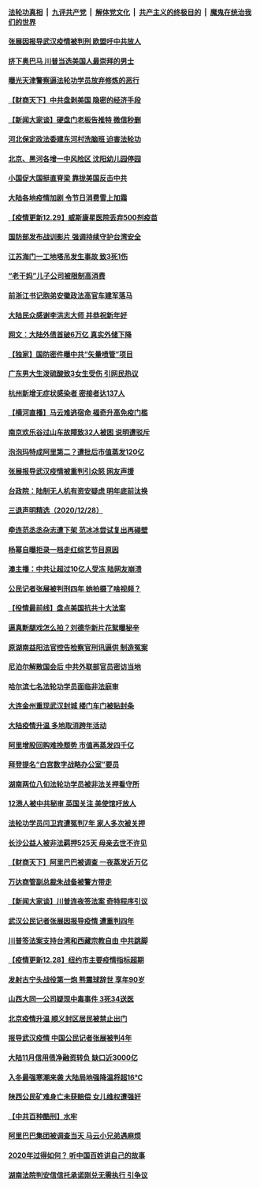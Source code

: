 ####  [法轮功真相](../../../../basic/blob/master/README.md?t=12300031) &nbsp;|&nbsp; [九评共产党](../../../../9ping.md/blob/master/README.md?t=12300031) &nbsp;|&nbsp; [解体党文化](../../../../jtdwh.md/blob/master/README.md?t=12300031)  &nbsp;|&nbsp; [共产主义的终极目的](../../../../gczydzjmd.md/blob/master/README.md?t=12300031) &nbsp;|&nbsp; [魔鬼在统治我们的世界](../../../../mgztzwmdsj.md/blob/master/README.md?t=12300031) 

#### [张展因报导武汉疫情被判刑 欧盟吁中共放人](../pages/nsc413/n12652262.md?t=12300031) 

#### [挤下奥巴马 川普当选美国人最崇拜的男士](../pages/nsc413/n12652274.md?t=12300031) 

#### [曝光天津警察逼法轮功学员放弃修炼的恶行](../pages/nsc413/n12642697.md?t=12300031) 

#### [【财商天下】中共盘剥美国 隐密的经济手段](../pages/nsc413/n12652192.md?t=12300031) 

#### [【新闻大家谈】硬盘门老板告推特 微信秒删](../pages/nsc413/n12652136.md?t=12300031) 

#### [河北保定政法委建东河村洗脑班 迫害法轮功](../pages/nsc413/n12645270.md?t=12300031) 

#### [北京、黑河各增一中风险区 沈阳幼儿园停园](../pages/nsc413/n12651643.md?t=12300031) 

#### [小国促大国挺直脊梁 靠拢美国反击中共](../pages/nsc413/n12650873.md?t=12300031) 

#### [大陆各地疫情加剧 令节日消费雪上加霜](../pages/nsc413/n12651472.md?t=12300031) 

#### [【疫情更新12.29】威斯康星医院丢弃500剂疫苗](../pages/nsc413/n12651589.md?t=12300031) 

#### [国防部发布战训影片 强调持续守护台湾安全](../pages/nsc413/n12651535.md?t=12300031) 

#### [江苏海门一工地塔吊发生事故 致3死1伤](../pages/nsc413/n12651600.md?t=12300031) 

#### [“老干妈”儿子公司被限制高消费](../pages/nsc413/n12651617.md?t=12300031) 

#### [前浙江书记胞弟安徽政法高官车建军落马](../pages/nsc413/n12651253.md?t=12300031) 

#### [大陆民众感谢李洪志大师 并恭祝新年好](../pages/nsc413/n12650391.md?t=12300031) 

#### [网文：大陆外债首破6万亿 真实外储下降](../pages/nsc413/n12650978.md?t=12300031) 

#### [【独家】国防密件曝中共“矢量喷管”项目](../pages/nsc413/n12650161.md?t=12300031) 

#### [广东男大生泼硫酸致3女生受伤 引网民热议](../pages/nsc413/n12650975.md?t=12300031) 

#### [杭州新增无症状感染者 密接者达137人](../pages/nsc413/n12651134.md?t=12300031) 

#### [【横河直播】马云难逃宿命 福奇升高免疫门槛](../pages/nsc413/n12650864.md?t=12300031) 


#### [南京欢乐谷过山车故障致32人被困 说明遭驳斥](../pages/nsc413/n12650911.md?t=12300031) 

#### [泡泡玛特成阿里第二？遭批后市值蒸发120亿](../pages/nsc413/n12650560.md?t=12300031) 

#### [张展报导武汉疫情被重判引众怒 网友声援](../pages/nsc413/n12650452.md?t=12300031) 

#### [台政院：陆制无人机有资安疑虑 明年底前汰换](../pages/nsc413/n12650738.md?t=12300031) 

#### [三退声明精选（2020/12/28）](../pages/nsc413/n12650796.md?t=12300031) 

#### [牵连范丞丞杂志遭下架 范冰冰尝试复出再碰壁](../pages/nsc413/n12650498.md?t=12300031) 

#### [杨幂自曝拒录一档走红综艺节目原因](../pages/nsc413/n12650270.md?t=12300031) 

#### [澳主播：中共让超过10亿人受冻 陆网友崩溃](../pages/nsc413/n12648882.md?t=12300031) 

#### [公民记者张展被判刑四年 她拍摄了啥视频？](../pages/nsc413/n12650542.md?t=12300031) 

#### [【役情最前线】盘点美国抗共十大法案](../pages/nsc413/n12650552.md?t=12300031) 

#### [逼真断腿戏怎么拍？刘德华新片花絮曝秘辛](../pages/nsc413/n12650106.md?t=12300031) 

#### [原湖南益阳法官控告检察官刑讯逼供 制造冤案](../pages/nsc413/n12650246.md?t=12300031) 

#### [尼泊尔解散国会后 中共外联部官员密访当地](../pages/nsc413/n12650218.md?t=12300031) 

#### [哈尔滨七名法轮功学员面临非法庭审](../pages/nsc413/n12649801.md?t=12300031) 

#### [大连金州重现武汉封城 楼门车门被贴封条](../pages/nsc413/n12650140.md?t=12300031) 

#### [大陆疫情升温 多地取消跨年活动](../pages/nsc413/n12649163.md?t=12300031) 

#### [阿里增股回购难挽颓势 市值再蒸发四千亿](../pages/nsc413/n12650031.md?t=12300031) 

#### [拜登提名“白宫数字战略办公室”要员](../pages/nsc413/n12650068.md?t=12300031) 

#### [湖南两位八旬法轮功学员被非法关押看守所](../pages/nsc413/n12649388.md?t=12300031) 

#### [12港人被中共秘审 英国关注 美使馆吁放人](../pages/nsc413/n12649997.md?t=12300031) 

#### [法轮功学员闫卫宾遭冤判7年 家人多次被关押](../pages/nsc413/n12647770.md?t=12300031) 

#### [长沙公益人被非法羁押525天 母亲去世不许见](../pages/nsc413/n12649917.md?t=12300031) 

#### [【财商天下】阿里巴巴被调查 一夜蒸发近万亿](../pages/nsc413/n12649983.md?t=12300031) 

#### [万达商管副总裁朱战备被警方带走](../pages/nsc413/n12649769.md?t=12300031) 

#### [【新闻大家谈】川普连夜签法案 奇特程序引议](../pages/nsc413/n12649661.md?t=12300031) 

#### [武汉公民记者张展因报导疫情 遭重判四年](../pages/nsc413/n12649629.md?t=12300031) 

#### [川普签法案支持台湾和西藏宗教自由 中共跳脚](../pages/nsc413/n12649575.md?t=12300031) 

#### [【疫情更新12.28】纽约市主要疫情指标超期](../pages/nsc413/n12649253.md?t=12300031) 

#### [发射古宁头战役第一炮 熊震球辞世 享年90岁](../pages/nsc413/n12649157.md?t=12300031) 

#### [山西大同一公司疑现中毒事件 3死34送医](../pages/nsc413/n12649286.md?t=12300031) 

#### [北京疫情升温 顺义封区居民被禁止出门](../pages/nsc413/n12649062.md?t=12300031) 

#### [报导武汉疫情 中国公民记者张展被判4年](../pages/nsc413/n12649102.md?t=12300031) 

#### [大陆11月信用债净融资转负 缺口近3000亿](../pages/nsc413/n12648676.md?t=12300031) 

#### [入冬最强寒潮来袭 大陆局地强降温将超16℃](../pages/nsc413/n12648649.md?t=12300031) 

#### [陕西公民矿难身亡未获赔偿 女儿维权遭强奸](../pages/nsc413/n12648246.md?t=12300031) 

#### [【中共百种酷刑】水牢](../pages/nsc413/n12643414.md?t=12300031) 

#### [阿里巴巴集团被调查当天 马云小兄弟遇麻烦](../pages/nsc413/n12648739.md?t=12300031) 

#### [2020年过得如何？ 听中国百姓讲自己的故事](../pages/nsc413/n12648472.md?t=12300031) 

#### [湖南法院判安信信托承诺刚兑无需执行 引争议](../pages/nsc413/n12648137.md?t=12300031) 

